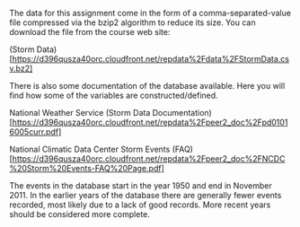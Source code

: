The data for this assignment come in the form of a comma-separated-value file compressed via the bzip2 algorithm to reduce its size. You can download the file from the course web site:

(Storm Data)[https://d396qusza40orc.cloudfront.net/repdata%2Fdata%2FStormData.csv.bz2]

There is also some documentation of the database available. Here you will find how some of the variables are constructed/defined.

National Weather Service (Storm Data Documentation)[https://d396qusza40orc.cloudfront.net/repdata%2Fpeer2_doc%2Fpd01016005curr.pdf]

National Climatic Data Center Storm Events (FAQ)[https://d396qusza40orc.cloudfront.net/repdata%2Fpeer2_doc%2FNCDC%20Storm%20Events-FAQ%20Page.pdf]

The events in the database start in the year 1950 and end in November 2011. In the earlier years of the database there are generally fewer events recorded, most likely due to a lack of good records. More recent years should be considered more complete.
